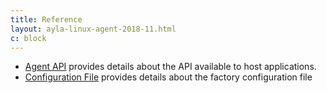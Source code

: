 ```yaml
---
title: Reference
layout: ayla-linux-agent-2018-11.html
c: block
---
```


* [Agent API](agent-api) provides details about the API available to host applications.
* [Configuration File](configuration-file) provides details about the factory configuration file
